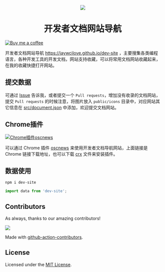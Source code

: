 
<div align="center">
  <a href="https://jaywcjlove.github.io/dev-site">
    <img src="https://raw.githubusercontent.com/jaywcjlove/dev-site/master/home.png">
  </a>
  <h1>开发者文档网站导航</h1>
</div>

[![Buy me a coffee](https://img.shields.io/badge/Buy%20me%20a%20coffee-048754?logo=buymeacoffee)](https://jaywcjlove.github.io/#/sponsor) 

开发者文档网站导航 https://jaywcjlove.github.io/dev-site ，主要搜集各类编程语言，各种开发工具的开发文档，网站支持收藏，可以将常用文档网站收藏起来，在我的收藏快捷打开网站。

## 提交数据

可通过 [Issue](https://github.com/jaywcjlove/dev-site/issues) 告诉我，或者提交一个 `Pull requests`，增加没有收录的文档网站，提交 `Pull requests` 的时候注意，将图片放入 `public/icons` 目录中，对应网站其它信息在 [src/document.json](./src/document.json) 中添加，欢迎提交文档网站。

## Chrome插件

[![Chrome插件oscnews](http://jaywcjlove.github.io/sb/download/chrome-web-store.svg)](https://chrome.google.com/webstore/detail/oscnews/iheapfheanfjcemgneblljhaebonakbg)

可以通过 Chrome 插件 [oscnews](https://github.com/jaywcjlove/oscnews) 来使用开发者文档导航网站，上面链接是 Chrome 链接下载地址，也可以下载 [crx](https://github.com/jaywcjlove/oscnews/releases) 文件来安装插件。

## 数据使用

```
npm i dev-site
```

```js
import data from 'dev-site';
```

## Contributors

As always, thanks to our amazing contributors!

<a href="https://github.com/jaywcjlove/dev-site/graphs/contributors">
  <img src="https://jaywcjlove.github.io/dev-site/CONTRIBUTORS.svg" />
</a>

Made with [github-action-contributors](https://github.com/jaywcjlove/github-action-contributors).

## License

Licensed under the [MIT License](https://opensource.org/licenses/MIT).
